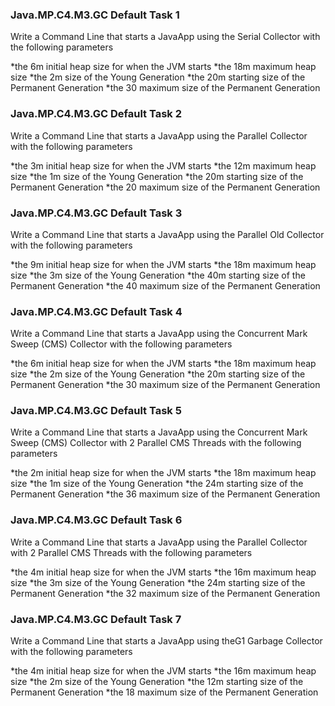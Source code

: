 ###   Java.MP.C4.M3.GC Default Task 1
Write a Command Line that starts a JavaApp using the Serial Collector with the following parameters

*the 6m initial heap size for when the JVM starts
*the 18m maximum heap size
*the 2m size of the Young Generation
*the 20m starting size of the Permanent Generation
*the 30 maximum size of the Permanent Generation


###   Java.MP.C4.M3.GC Default Task 2
Write a Command Line that starts a JavaApp using the Parallel Collector with the following parameters

*the 3m initial heap size for when the JVM starts
*the 12m maximum heap size
*the 1m size of the Young Generation
*the 20m starting size of the Permanent Generation
*the 20 maximum size of the Permanent Generation


###   Java.MP.C4.M3.GC Default Task 3
Write a Command Line that starts a JavaApp using the Parallel Old Collector with the following parameters

*the 9m initial heap size for when the JVM starts
*the 18m maximum heap size
*the 3m size of the Young Generation
*the 40m starting size of the Permanent Generation
*the 40 maximum size of the Permanent Generation


###   Java.MP.C4.M3.GC Default Task 4
Write a Command Line that starts a JavaApp using the Concurrent Mark Sweep (CMS) Collector with the following parameters

*the 6m initial heap size for when the JVM starts
*the 18m maximum heap size
*the 2m size of the Young Generation
*the 20m starting size of the Permanent Generation
*the 30 maximum size of the Permanent Generation


###   Java.MP.C4.M3.GC Default Task 5 
Write a Command Line that starts a JavaApp using the Concurrent Mark Sweep (CMS) Collector with 2 Parallel CMS Threads with the following parameters

*the 2m initial heap size for when the JVM starts
*the 18m maximum heap size
*the 1m size of the Young Generation
*the 24m starting size of the Permanent Generation
*the 36 maximum size of the Permanent Generation


###   Java.MP.C4.M3.GC Default Task 6
Write a Command Line that starts a JavaApp using the Parallel Collector with 2 Parallel CMS Threads with the following parameters

*the 4m initial heap size for when the JVM starts
*the 16m maximum heap size
*the 3m size of the Young Generation
*the 24m starting size of the Permanent Generation
*the 32 maximum size of the Permanent Generation


###   Java.MP.C4.M3.GC Default Task 7
Write a Command Line that starts a JavaApp using theG1 Garbage Collector with the following parameters

*the 4m initial heap size for when the JVM starts
*the 16m maximum heap size
*the 2m size of the Young Generation
*the 12m starting size of the Permanent Generation
*the 18 maximum size of the Permanent Generation